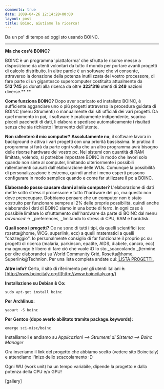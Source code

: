 ```yaml
---
comments: true
date: 2009-04-26 12:14:28+00:00
layout: post
title: Boinc, aiutiamo la ricerca!
---
```


Da un po' di tempo ad oggi sto usando BOINC.
** **
**Ma che cos'è BOINC?**

BOINC è un programma 'piattaforma' che sfrutta le risorse messe a disposizione da utenti volontari da tutto il mondo per portare avanti progetti di calcolo distribuito. In altre parole è un software che vi consente, attraverso la donazione della potenza inutilizzata del vostro processore, di fare parte di un gigantesco supercomputer costituito attualmente da **513'745** pc donati alla ricerca da oltre **323'316** utenti di **249** nazioni diverse.** **

**Come funziona BOINC?**
Dopo aver scaricato ed installato BOINC, è sufficiente agganciare uno o più progetti attraverso la procedura guidata di BOINC (menu Strumenti) o manualmente dai siti ufficiali dei vari progetti. Da quel momento in poi, il software è praticamente indipendente, scarica piccoli pacchetti di dati, li elabora e spedisce automaticamente i risultati senza che sia richiesto l'intervento dell'utente.

**Non rallenterò il mio computer?**
**Assolutamente no**, il software lavora in background e attiva i vari progetti con una priorità bassissima. In pratica il programma si farà da parte ogni volta che un altro programma avrà bisogno delle risorse hardware del vostro pc.
Nei sistemi con quantità di RAM limitata, volendo, si potrebbe impostare BOINC in modo che lavori solo quando non siete al computer, limitando ulteriormente i possibili rallentamenti causati dall'elaborazione delle WUs. Comunque la possibilità di personalizzazione è estrema, quindi anche i meno esperti possono configurare in modo semplice quando e come far utilizzare il pc a BOINC.

**Elaborando posso causare danni al mio computer?**
L'elaborazione di dati mette sotto stress il processore e tutto l'hardware del pc, ma questo non deve preoccupare. Dobbiamo pensare che un computer non è stato costruito per funzionare sempre al 2% delle proprie possibilità, quindi anche elaborando i dati di BOINC siamo in una botte di ferro. In ogni caso è possibile limitare lo sfruttamento dell'hardware da parte di BOINC dal menu _advanced_ -> _preferences, _limitando lo stress di CPU, RAM e harddisk.

**Quali sono i progetti?**
Ce ne sono di tutti i tipi, da quelli scientifici (es: rosetta@home, WCG, superlink, ecc) a quelli matematici a quelli "cazzeggio".
Io personalmente consiglio di far funzionare il proprio pc su progetti di ricerca (malaria, parkinson, epatite, AIDS, diabete, cancro, ecc) ma ognungo è libero di fare ciò che vuole :D
Io sto _scaccolando _(termine per dire elaborando) su World Community Grid, Rosetta@home, Superlink@Technion. Per una lista completa andate qui:[ LISTA PROGETTI.](http://www.boincitaly.org/index.php?option=com_content&task=view&id=8&Itemid=23)

**Altre info?**
Certo, il sito di riferimento per gli utenti italiani è: [http://www.boincitaly.org/](http://www.boincitaly.org/)

**Installazione su Debian & Co:**

`sudo apt-get install boinc`

**Per Archlinux:**

`yaourt -S boinc`

**Per Gentoo **(dopo averlo abilitato tramite package.keywords)**:**

`emerge sci-misc/boinc`

Installiamoli e andiamo su _Applicazioni --> Strumenti di Sistema --> Boinc Manager_

Ora inseriamo il link del progetto che abbiamo scelto (vedere sito Boincitaly) e attendiamo l'inizo dello scaccolamento :D

Ogni WU (work unit) ha un tempo variabile, dipende la progetto e dalla potenza della CPU e/o GPU!

[gallery]

[](http://www.allfreeportal.com/imghost/viewer.php?id=333716Schermata-1.png)
